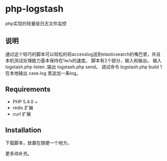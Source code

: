 # php-logstash
php实现的轻量级日志文件监控

说明
------

通过这个轻巧的脚本可以轻松的将accesslog送到elasticsearch的嘴巴里，并且本机测试处理能力基本保持在1w/s的速度。
脚本有2个部分，输入和输出。 输入 logstash.php listen ,输出 logstash.php send。
调试命令 logstash.php build 1 在本地输出 case.log 里追加一条log。

## Requirements

* PHP 5.4.0 +
* redis 扩展
* curl 扩展

## Installation

下载脚本，放置在随便一个地方。

更多待补充。
